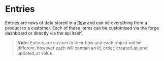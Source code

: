 # Entries

Entries are rows of data stored in a [flow](../flow) and can be everything from a product to a customer. Each of these items can be customised via the forge dashboard or directly via the api itself.

> **Note:** Entries are custom to their flow and each object will be different, however each will contain an id, order, created_at, and updated_at value.
